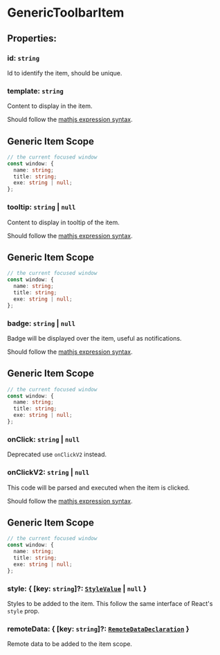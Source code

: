 # **GenericToolbarItem**

## **Properties**:

### id: `string`

Id to identify the item, should be unique.

### template: `string`

Content to display in the item.

Should follow the
[mathjs expression syntax](https://mathjs.org/docs/expressions/syntax.html).

## Generic Item Scope

```ts
// the current focused window
const window: {
  name: string;
  title: string;
  exe: string | null;
};
```

### tooltip: `string` | `null`

Content to display in tooltip of the item.

Should follow the
[mathjs expression syntax](https://mathjs.org/docs/expressions/syntax.html).

## Generic Item Scope

```ts
// the current focused window
const window: {
  name: string;
  title: string;
  exe: string | null;
};
```

### badge: `string` | `null`

Badge will be displayed over the item, useful as notifications.

Should follow the
[mathjs expression syntax](https://mathjs.org/docs/expressions/syntax.html).

## Generic Item Scope

```ts
// the current focused window
const window: {
  name: string;
  title: string;
  exe: string | null;
};
```

### onClick: `string` | `null`

Deprecated use `onClickV2` instead.

### onClickV2: `string` | `null`

This code will be parsed and executed when the item is clicked.

Should follow the
[mathjs expression syntax](https://mathjs.org/docs/expressions/syntax.html).

## Generic Item Scope

```ts
// the current focused window
const window: {
  name: string;
  title: string;
  exe: string | null;
};
```

### style: { [key: `string`]?: [`StyleValue`](./StyleValue) | `null` }

Styles to be added to the item. This follow the same interface of React's
`style` prop.

### remoteData: { [key: `string`]?: [`RemoteDataDeclaration`](./RemoteDataDeclaration) }

Remote data to be added to the item scope.
